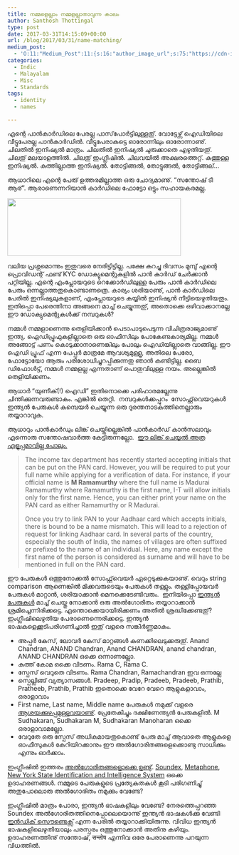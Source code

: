 ```yaml
---
title: നമ്മളെല്ലാം നമ്മളല്ലാതാവുന്ന കാലം
author: Santhosh Thottingal
type: post
date: 2017-03-31T14:15:09+00:00
url: /blog/2017/03/31/name-matching/
medium_post:
  - 'O:11:"Medium_Post":11:{s:16:"author_image_url";s:75:"https://cdn-images-1.medium.com/fit/c/200/200/1*As1EIgy-TLEcibTNPBApCQ.jpeg";s:10:"author_url";s:31:"https://medium.com/@sthottingal";s:11:"byline_name";N;s:12:"byline_email";N;s:10:"cross_link";s:2:"no";s:2:"id";s:12:"c1ec1f434383";s:21:"follower_notification";s:3:"yes";s:7:"license";s:11:"cc-40-by-sa";s:14:"publication_id";s:2:"-1";s:6:"status";s:6:"public";s:3:"url";s:326:"https://medium.com/@sthottingal/%E0%B4%A8%E0%B4%AE%E0%B5%8D%E0%B4%AE%E0%B4%B3%E0%B5%86%E0%B4%B2%E0%B5%8D%E0%B4%B2%E0%B4%BE%E0%B4%82-%E0%B4%A8%E0%B4%AE%E0%B5%8D%E0%B4%AE%E0%B4%B3%E0%B4%B2%E0%B5%8D%E0%B4%B2%E0%B4%BE%E0%B4%A4%E0%B4%BE%E0%B4%B5%E0%B5%81%E0%B4%A8%E0%B5%8D%E0%B4%A8-%E0%B4%95%E0%B4%BE%E0%B4%B2%E0%B4%82-c1ec1f434383";}'
categories:
  - Indic
  - Malayalam
  - Misc
  - Standards
tags:
  - identity
  - names

---
```

എന്റെ പാൻകാർഡിലെ പേരല്ല പാസ്‌പോർട്ടിലുള്ളതു്. വോട്ടേഴ്സ് ഐഡിയിലെ വീട്ടുപേരല്ല പാൻകാർഡിൽ. വീട്ടുപേരാകട്ടെ ഓരോന്നിലും ഓരോന്നാണു്. ചിലതിൽ ഇനിഷ്യൽ മാത്രം. ചിലതിൽ ഇനിഷ്യൽ ചുരുക്കാതെ എഴുതിയതു്. ചിലതു് മലയാളത്തിൽ. ചിലതു് ഇംഗ്ലീഷിൽ. ചിലവയിൽ അക്ഷരത്തെറ്റ്. കുത്തുള്ള ഇനിഷ്യൽ. കുത്തില്ലാത്ത ഇനിഷ്യൽ. തോട്ടിങ്ങൽ, തോട്ടുങ്ങൽ, തോട്ടിങ്ങല്&#8230;

ആധാറിലെ എന്റെ പേരു് ഉത്തരമില്ലാത്ത ഒരു ചോദ്യമാണു്. &#8220;സന്തോഷ് ടീ ആര്&#8221;. ആരാണെന്നറിയാൻ കാർഡിലെ ഫോട്ടോ ഒട്ടും സഹായകരമല്ല.

<img class="size-full wp-image-928 aligncenter" src="/wp-content/uploads/2017/03/Spectacle.nnS602.png" alt="" width="390" height="129" srcset="https://thottingal.in/wp-content/uploads/2017/03/Spectacle.nnS602.png 390w, https://thottingal.in/wp-content/uploads/2017/03/Spectacle.nnS602-300x99.png 300w" sizes="(max-width: 390px) 100vw, 390px" />

വലിയ പ്രശ്നമൊന്നും ഇതുവരെ നേരിട്ടിട്ടില്ല. പക്ഷേ കുറച്ചു ദിവസം മുമ്പു് എന്റെ പ്രൊവിഡന്റ് ഫണ്ട് KYC ഡോക്യുമെന്റുകളിൽ പാൻ കാർഡ് ചേർക്കാൻ പറ്റിയില്ല. എന്റെ എംപ്ലോയറുടെ റെക്കോർഡിലുള്ള പേരും പാൻ കാർഡിലെ പേരും ഒന്നല്ലാത്തതുകൊണ്ടാണത്രെ. കാര്യം ശരിയാണു്, പാൻ കാർഡിലെ പേരിൽ ഇനിഷ്യലുകളാണ്, എംപ്ലോയറുടെ കയ്യിൽ ഇനിഷ്യൻ നീട്ടിയെഴുതിയതും. ഇതിപ്പൊ പേരെന്തിനാ അങ്ങനെ മാച്ച് ചെയ്യുന്നതു്, അതൊക്കെ ഒഴിവാക്കാനല്ലേ ഈ ഡോക്യുമെന്റുകൾക്ക് നമ്പറുകൾ?

നമ്മൾ നമ്മളാണെന്നു തെളിയിക്കാൻ പെടാപാടുപെടുന്ന വിചിത്രരാജ്യമാണു് ഇന്ത്യ. ഐഡിപ്രൂഫുകളില്ലാതെ ഒരു ഓഫീസിലും പോകേണ്ടകാര്യമില്ല. നമ്മൾ അങ്ങോട്ട് പണം കൊടുക്കാനാണെങ്കിലും പോലും ഐഡിയില്ലാതെ വാങ്ങില്ല. ഈ ഐഡി പ്രൂഫ് എന്ന പേപ്പർ മാത്രമേ ആവശ്യമുള്ളൂ, അതിലെ പേരോ, ഫോട്ടോയോ ആരും പരിശോധിച്ചുറപ്പിക്കുന്നതു ഞാൻ കണ്ടിട്ടില്ല. ബൈ ഡിഫോൾട്ട്, നമ്മൾ നമ്മളല്ല എന്നതാണ് പൊതുവിലുള്ള നയം. അല്ലെങ്കിൽ തെളിയിക്കണം.

ആധാർ &#8220;യുണീക്(!) ഐഡി&#8221; ഇതിനൊക്കെ പരിഹാരമല്ലേന്നു ചിന്തിക്കുന്നവരുണ്ടാകം. എങ്കിൽ തെറ്റി.  നമ്പറുകൾക്കപ്പുറം  സോഫ്റ്റ്‌വെയറുകൾ ഇന്ത്യൻ പേരുകൾ കമ്പെയർ ചെയ്യുന്ന ഒരു ദുരന്തനാടകത്തിനെല്ലാരും തയ്യാറാവുക.

ആധാറും പാൻകാർഡും ലിങ്ക് ചെയ്തില്ലെങ്കിൽ പാൻകാർഡ് കാൻസലാവും എന്നൊരു സന്തോഷവാർത്ത കേട്ടിരുന്നല്ലോ.  [ഈ ലിങ്ക് ചെയ്യൽ അത്ര എളുപ്പമാവില്ല പോലും.][1]

> The income tax department has recently started accepting initials that can be put on the PAN card. However, you will be required to put your full name while applying for a verification of data. For instance, if your official name is **M Ramamurthy** where the full name is Madurai Ramamurthy where Ramamurthy is the first name, I-T will allow initials only for the first name. Hence, you can either print your name on the PAN card as either Ramamurthy or R Madurai.
>
> Once you try to link PAN to your Aadhaar card which accepts initials, there is bound to be a name mismatch. This will lead to a rejection of request for linking Aadhaar card. In several parts of the country, especially the south of India, the names of villages are often suffixed or prefixed to the name of an individual. Here, any name except the first name of the person is considered as surname and will have to be mentioned in full on the PAN card.

ഈ പേരുകൾ ഒത്തുനോക്കൽ സോഫ്റ്റ്‌വെയർ ഏറ്റെടുക്കുകയാണു്. വെറും string comparison ആണെങ്കിൽ മിക്കവരുടെയും പേരുകൾ തള്ളും. തള്ളിപ്പോയവർ പേരുകൾ മാറ്റാൻ, ശരിയാക്കാൻ മെനക്കെടേണ്ടിവരും.  ഇനിയിപ്പൊ [ഇന്ത്യൻ പേരുകൾ][2] മാച്ച് ചെയ്തു നോക്കാൻ ഒരു അൽഗോരിതം തയ്യാറാക്കാൻ ശ്രമിച്ചെന്നിരിക്കട്ടെ. എന്തൊക്കെയായിരിക്കണം അതിൽ ശ്രദ്ധിക്കേണ്ടതു്? ഇംഗ്ലീഷിലെഴുതിയ പേരാണെന്നെരിക്കട്ടെ. ഇന്ത്യൻ ഭാഷകളെക്കൂടിപരിഗണിച്ചാൽ ഇതു് വളരെ സങ്കീർണ്ണമാകും.

  * അപ്പർ കേസ്, ലോവർ കേസ് മാറ്റങ്ങൾ കണക്കിലെടുക്കരുതു്. Anand Chandran, ANAND Chandran, Anand CHANDRAN, anand chandran, ANAND CHANDRAN ഒക്കെ ഒന്നാണല്ലോ.
  * കുത്ത് കോമ ഒക്കെ വിടണം. Rama C, Rama C.
  * സ്പേസ് വെറുതെ വിടണം. Rama Chandran, Ramachandran ഇവ ഒന്നല്ലേ
  * സ്പെല്ലിങ്ങ് വ്യത്യാസങ്ങൾ. Pradeep, Pradip, Pradeeb, Pradeeb, Prathib, Pratheeb, Prathib, Prathib ഇതൊക്കെ വേറേ വേറെ ആളുകളാവാം, ഒരാളാവാം
  * First name, Last name, Middle name പേരുകൾ നമുക്ക് വളരെ [ആശയക്കുഴപ്പമുള്ളവയാണു്][3]. പ്രേതേകിച്ചും ദക്ഷിണേന്ത്യൻ പേരുകളിൽ. M Sudhakaran, Sudhakaran M, Sudhakaran Manoharan ഒക്കെ ഒരാളാവാമല്ലോ.
  * വേറുതേ ഒരു സ്പേസ് അധികമായതുകൊണ്ട് പേരു മാച്ച് ആവാതെ ആളുകളെ ഓഫീസുകൾ കേറിയിറക്കാനും ഈ അൽഗോരിതങ്ങളെക്കൊണ്ടു സാധിക്കും എന്നും ഓർക്കാം.

ഇംഗ്ലീഷിൽ ഇത്തരം [അൽഗോരിതങ്ങളൊക്കെ ഉണ്ടു്][4]. [Soundex][5], [Metaphone][6],  [New York State Identification and Intelligence System][7] ഒക്കെ ഉദാഹരണങ്ങൾ. നമ്മുടെ പേരുകളുടെ പ്രത്യേകതകൾ കൂടി പരിഗണിച്ചു് അതുപോലൊരു അൽഗോരിതം നമുക്കും വേണ്ടേ?

ഇംഗ്ലീഷിൽ മാത്രം പോരാ, ഇന്ത്യൻ ഭാഷകളിലും വേണ്ടേ? നേരത്തെപ്പറഞ്ഞ Soundex അൽഗോരിതത്തിനെപ്പോലെയൊന്നു് ഇന്ത്യൻ ഭാഷകൾക്കു വേണ്ടി [ഇൻഡിക് സൌണ്ടെക്സ്][8] എന്ന പേരിൽ തയ്യാറാക്കിയിരുന്നു. വിവിധ ഇന്ത്യൻ ഭാഷകളിലെഴുതിയാലും പരസ്പരം ഒത്തുനോക്കാൻ അതിനു കഴിയും. ഉദാഹരണത്തിനു് സന്തോഷ്, सन्तोष എന്നിവ ഒരേ പേരാണെന്നു പറയുന്ന വിധത്തിൽ.

 [1]: http://www.moneycontrol.com/news/business/economy/even-if-you-have-aadhaar-linking-it-to-pan-is-easier-said-than-done-2245691.html
 [2]: https://en.wikipedia.org/wiki/Indian_name
 [3]: http://www.thehindu.com/opinion/open-page/First-name-middle-name-surname...-real-name/article16365535.ece
 [4]: http://waset.org/publications/8664/a-comparison-and-analysis-of-name-matching-algorithms-
 [5]: https://en.wikipedia.org/wiki/Soundex
 [6]: https://en.wikipedia.org/wiki/Metaphone
 [7]: https://en.wikipedia.org/wiki/New_York_State_Identification_and_Intelligence_System
 [8]: http://thottingal.in/blog/2009/07/26/indicsoundex/